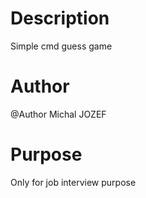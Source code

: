 # Description
Simple cmd guess game
# Author
@Author Michal JOZEF
# Purpose
Only for job interview purpose
